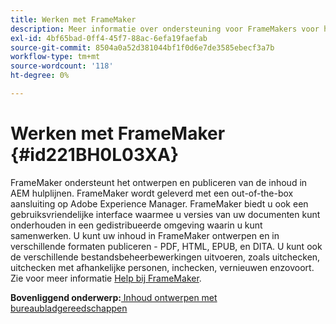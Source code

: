 ```yaml
---
title: Werken met FrameMaker
description: Meer informatie over ondersteuning voor FrameMakers voor het ontwerpen en publiceren van inhoud in AEM hulplijnen.
exl-id: 4bf65bad-0ff4-45f7-88ac-6efa19faefab
source-git-commit: 8504a0a52d381044bf1f0d6e7de3585ebecf3a7b
workflow-type: tm+mt
source-wordcount: '118'
ht-degree: 0%

---
```


# Werken met FrameMaker {#id221BH0L03XA}

FrameMaker ondersteunt het ontwerpen en publiceren van de inhoud in AEM hulplijnen. FrameMaker wordt geleverd met een out-of-the-box aansluiting op Adobe Experience Manager. FrameMaker biedt u ook een gebruiksvriendelijke interface waarmee u versies van uw documenten kunt onderhouden in een gedistribueerde omgeving waarin u kunt samenwerken. U kunt uw inhoud in FrameMaker ontwerpen en in verschillende formaten publiceren - PDF, HTML, EPUB, en DITA. U kunt ook de verschillende bestandsbeheerbewerkingen uitvoeren, zoals uitchecken, uitchecken met afhankelijke personen, inchecken, vernieuwen enzovoort. Zie voor meer informatie [Help bij FrameMaker](https://help.adobe.com/en_US/framemaker/using/index.html).

**Bovenliggend onderwerp:**[ Inhoud ontwerpen met bureaubladgereedschappen](author-desktop-tools.md)
